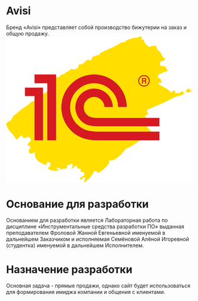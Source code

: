 # Avisi
Бренд «Avisi» представляет собой производство бижутерии на заказ и общую продажу.
![picture](https://github.com/Lyona13/Avisi/blob/master/1C.png)
# Основание для разработки
Основанием для разработки является Лабораторная работа по дисциплине «Инструментальные средства разработки ПО» выданная преподавателем Фроловой Жанной Евгеньевной именуемой в дальнейшем Заказчиком и исполняемая Семёновой Алёной Игоревной (студентка) именуемой в дальнейшем Исполнителем.
# Назначение разработки
Основная задача - прямые продажи, однако сайт будет использоваться для формирования имиджа компании и общения с клиентами.
